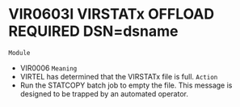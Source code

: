# VIR0603I VIRSTATx OFFLOAD REQUIRED DSN=dsname
`Module`
- VIR0006
`Meaning`
- VIRTEL has determined that the VIRSTATx file is full.
`Action`
- Run the STATCOPY batch job to empty the file. This message is designed to be trapped by an automated operator.
